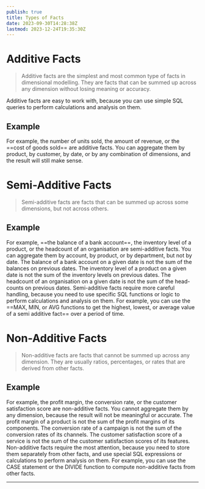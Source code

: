 ```yaml
---
publish: true
title: Types of Facts
date: 2023-09-30T14:28:38Z
lastmod: 2023-12-24T19:35:30Z
---
```


# Additive Facts

> Additive facts are the simplest and most common type of facts in dimensional modelling. They are facts that can be summed up across any dimension without losing meaning or accuracy.

Additive facts are easy to work with, because you can use simple SQL queries to perform calculations and analysis on them.

## Example

For example, the number of units sold, the amount of revenue, or the ==cost of goods sold== are additive facts. You can aggregate them by product, by customer, by date, or by any combination of dimensions, and the result will still make sense.

# Semi-Additive Facts

> Semi-additive facts are facts that can be summed up across some dimensions, but not across others.

## Example

For example, ==the balance of a bank account==, the inventory level of a product, or the headcount of an organisation are semi-additive facts. You can aggregate them by account, by product, or by department, but not by date. The balance of a bank account on a given date is not the sum of the balances on previous dates. The inventory level of a product on a given date is not the sum of the inventory levels on previous dates. The headcount of an organisation on a given date is not the sum of the head-counts on previous dates. Semi-additive facts require more careful handling, because you need to use specific SQL functions or logic to perform calculations and analysis on them. For example, you can use the ==MAX, MIN, or AVG functions to get the highest, lowest, or average value of a semi additive fact== over a period of time.

# Non-Additive Facts

> Non-additive facts are facts that cannot be summed up across any dimension. They are usually ratios, percentages, or rates that are derived from other facts.

## Example

For example, the profit margin, the conversion rate, or the customer satisfaction score are non-additive facts. You cannot aggregate them by any dimension, because the result will not be meaningful or accurate. The profit margin of a product is not the sum of the profit margins of its components. The conversion rate of a campaign is not the sum of the conversion rates of its channels. The customer satisfaction score of a service is not the sum of the customer satisfaction scores of its features. Non-additive facts require the most attention, because you need to store them separately from other facts, and use special SQL expressions or calculations to perform analysis on them. For example, you can use the CASE statement or the DIVIDE function to compute non-additive facts from other facts.

---
